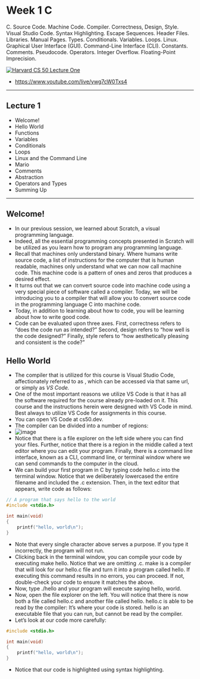 # Week 1 C

C. Source Code. Machine Code. Compiler. Correctness, Design, Style. Visual Studio Code. Syntax Highlighting. Escape Sequences. Header Files. Libraries. Manual Pages. Types. Conditionals. Variables. Loops. Linux. Graphical User Interface (GUI). Command-Line Interface (CLI). Constants. Comments. Pseudocode. Operators. Integer Overflow. Floating-Point Imprecision.

[![Harvard CS 50 Lecture One](http://img.youtube.com/vi/ywg7cW0Txs4/0.jpg)](http://www.youtube.com/watch?v=ywg7cW0Txs4)
- https://www.youtube.com/live/ywg7cW0Txs4

___

## Lecture 1

- Welcome!
- Hello World
- Functions
- Variables
- Conditionals
- Loops
- Linux and the Command Line
- Mario
- Comments
- Abstraction
- Operators and Types
- Summing Up


___

## Welcome!

- In our previous session, we learned about Scratch, a visual programming language.
- Indeed, all the essential programming concepts presented in Scratch will be utilized as you learn how to program any programming language.
- Recall that machines only understand binary. Where humans write source code, a list of instructions for the computer that is human readable, machines only understand what we can now call machine code. This machine code is a pattern of ones and zeros that produces a desired effect.
- It turns out that we can convert source code into machine code using a very special piece of software called a compiler. Today, we will be introducing you to a compiler that will allow you to convert source code in the programming language C into machine code.
- Today, in addition to learning about how to code, you will be learning about how to write good code.
- Code can be evaluated upon three axes. First, correctness refers to “does the code run as intended?” Second, design refers to “how well is the code designed?” Finally, style refers to “how aesthetically pleasing and consistent is the code?”


## Hello World

- The compiler that is utilized for this course is Visual Studio Code, affectionately referred to as , which can be accessed via that same url, or simply as *VS Code.*
- One of the most important reasons we utilize VS Code is that it has all the software required for the course already pre-loaded on it. This course and the instructions herein were designed with VS Code in mind. Best always to utilize VS Code for assignments in this course.
- You can open VS Code at cs50.dev.
- The compiler can be divided into a number of regions:
- ![image](https://github.com/danielmassita/Harvard-CS50/assets/111195175/d901c1f6-9e5e-40ad-8526-f12c1f292484)
- Notice that there is a file explorer on the left side where you can find your files. Further, notice that there is a region in the middle called a text editor where you can edit your program. Finally, there is a command line interface, known as a CLI, command line, or terminal window where we can send commands to the computer in the cloud.
- We can build your first program in C by typing code hello.c into the terminal window. Notice that we deliberately lowercased the entire filename and included the .c extension. Then, in the text editor that appears, write code as follows:
```c
// A program that says hello to the world 
#include <stdio.h>

int main(void)
{
    printf("hello, world\n");
}
```
- Note that every single character above serves a purpose. If you type it incorrectly, the program will not run.
- Clicking back in the terminal window, you can compile your code by executing make hello. Notice that we are omitting .c. make is a compiler that will look for our hello.c file and turn it into a program called hello. If executing this command results in no errors, you can proceed. If not, double-check your code to ensure it matches the above.
- Now, type ./hello and your program will execute saying hello, world.
- Now, open the file explorer on the left. You will notice that there is now both a file called hello.c and another file called hello. hello.c is able to be read by the compiler: It’s where your code is stored. hello is an executable file that you can run, but cannot be read by the compiler.
- Let’s look at our code more carefully:
```c
#include <stdio.h>

int main(void)
{
    printf("hello, world\n");
}
```
- Notice that our code is highlighted using syntax highlighting.



